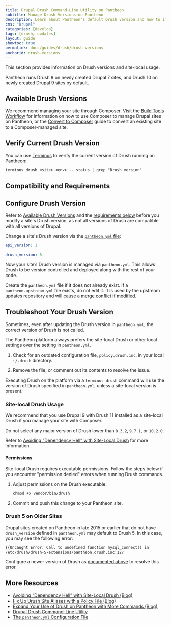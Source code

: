 ```yaml
---
title: Drupal Drush Command-Line Utility on Pantheon
subtitle: Manage Drush Versions on Pantheon
description: Learn about Pantheon's default Drush version and how to implement site-local usage.
cms: "Drupal"
categories: [develop]
tags: [drush, updates]
layout: guide
showtoc: true
permalink: docs/guides/drush/drush-versions
anchorid: drush-versions
---
```


This section provides information on Drush versions and site-local usage.

Pantheon runs Drush 8 on newly created Drupal 7 sites, and Drush 10 on newly created Drupal 9 sites by default.

## Available Drush Versions

<Partial file="drush-supported.md" />

We recommend managing your site through Composer. Visit the [Build Tools Workflow](/guides/build-tools/) for information on how to use Composer to manage Drupal sites on Pantheon, or the [Convert to Composer](/guides/composer-convert) guide to convert an existing site to a Composer-managed site.

## Verify Current Drush Version

You can use [Terminus](/terminus/) to verify the current version of Drush running on Pantheon:

```bash{promptUser: user}
terminus drush <site>.<env> -- status | grep "Drush version"
```

## Compatibility and Requirements

<Partial file="drush-compatibility.md" />

## Configure Drush Version

Refer to [Available Drush Versions](#available-drush-versions) and the [requirements below](#compatibility-and-requirements) before you modify a site's Drush version, as not all versions of Drush are compatible with all versions of Drupal.

Change a site's Drush version via the [`pantheon.yml` file](/pantheon-yml/):

```yaml:title=pantheon.yml
api_version: 1

drush_version: 8
```

Now your site’s Drush version is managed via `pantheon.yml`. This allows Drush to be version controlled and deployed along with the rest of your code.

<Alert title="Note" type="info">

Create the `pantheon.yml` file if it does not already exist. If a `pantheon.upstream.yml` file exists, do not edit it. It is used by the upstream updates repository and will cause a [merge conflict if modified](/core-updates#error-updating-conflict-modifydelete-pantheonupstreamyml-deleted-in-head-and-modified-in-upstreammaster-version-upstreammaster-of-pantheonupstreamyml-left-in-tree).

</Alert>

## Troubleshoot Your Drush Version

Sometimes, even after updating the Drush version in `pantheon.yml`, the correct version of Drush is not called.

The Pantheon platform always prefers the site-local Drush or other local settings over the setting in `pantheon.yml`. 

1. Check for an outdated configuration file, `policy.drush.inc`, in your local `~/.drush` directory. 

1. Remove the file, or comment out its contents to resolve the issue.

Executing Drush on the platform via a `terminus drush` command will use the version of Drush specified in `pantheon.yml`, unless a site-local version is present.

### Site-local Drush Usage

We recommend that you use Drupal 9 with Drush 11 installed as a site-local Drush if you manage your site with Composer.

Do not select any major version of Drush lower than `8.3.2`, `9.7.1`, or `10.2.0`.

Refer to [Avoiding “Dependency Hell” with Site-Local Drush](https://pantheon.io/blog/avoiding-dependency-hell-site-local-drush) for more information.

#### Permissions

Site-local Drush requires executable permissions. Follow the steps below if you encounter "permission denied" errors when running Drush commands.

1. Adjust permissions on the Drush executable:

    ```bash{promptUser: user}
    chmod +x vendor/bin/drush
    ```

1. Commit and push this change to your Pantheon site.

### Drush 5 on Older Sites

Drupal sites created on Pantheon in late 2015 or earlier that do not have `drush_version` defined in `pantheon.yml` may default to Drush 5. In this case, you may see the following error:

```none
{{Uncaught Error: Call to undefined function mysql_connect() in /etc/drush/drush-5-extensions/pantheon.drush.inc:127
```

Configure a newer version of Drush as [documented above](#configure-drush-version) to resolve this error.

## More Resources

- [Avoiding “Dependency Hell” with Site-Local Drush (Blog)](https://pantheon.io/blog/avoiding-dependency-hell-site-local-drush)
- [Fix Up Drush Site Aliases with a Policy File (Blog)](https://pantheon.io/blog/fix-drush-site-aliases-policy-file)
- [Expand Your Use of Drush on Pantheon with More Commands (Blog)](https://pantheon.io/blog/expand-use-drush-pantheon-more-commands)
- [Drupal Drush Command-Line Utility](/guides/drush/)
- [The `pantheon.yml` Configuration File](/pantheon-yml)